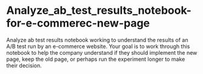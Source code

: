# Analyze_ab_test_results_notebook-for-e-commerec-new-page
Analyze ab test results notebook working to understand the results of an A/B test run by an e-commerce website. Your goal is to work through this notebook to help the company understand if they should implement the new page, keep the old page, or perhaps run the experiment longer to make their decision.
